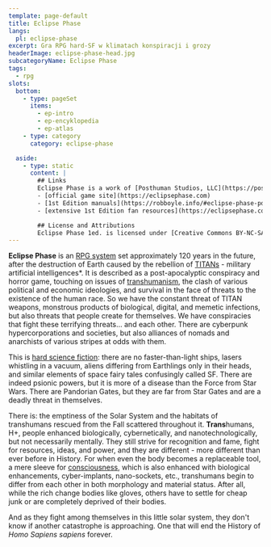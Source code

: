 ```yaml
---
template: page-default
title: Eclipse Phase
langs:
  pl: eclipse-phase
excerpt: Gra RPG hard-SF w klimatach konspiracji i grozy
headerImage: eclipse-phase-head.jpg
subcategoryName: Eclipse Phase
tags:
  - rpg
slots:
  bottom:
    - type: pageSet
      items:
        - ep-intro
        - ep-encyklopedia
        - ep-atlas
    - type: category
      category: eclipse-phase

  aside:
    - type: static
      content: |
        ## Links
        Eclipse Phase is a work of [Posthuman Studios, LLC](https://posthumanstudios.com/)
        - [official game site](https://eclipsephase.com)
        - [1st Edition manuals](https://robboyle.info/#eclipse-phase-pdfs)
        - [extensive 1st Edition fan resources](https://eclipsephase.com/ep1-resources/)

        ## License and Attributions
        Eclipse Phase 1ed. is licensed under [Creative Commons BY-NC-SA 3.0](https://creativecommons.org/licenses/by-nc-sa/3.0/). This means, among other things, that you can share (copy and redistribute) the game material and adapt it (remix, transform, and build upon it).
---
```

**Eclipse Phase** is an [RPG system](https://en.wikipedia.org/wiki/Role-playing_game) set approximately 120 years in the future, after the destruction of Earth caused by the rebellion of [TITANs](#) - military artificial intelligences*. It is described as a post-apocalyptic conspiracy and horror game, touching on issues of [transhumanism](http://pl.wikipedia.org/wiki/Transhumanizm), the clash of various political and economic ideologies, and survival in the face of threats to the existence of the human race. So we have the constant threat of TITAN weapons, monstrous products of biological, digital, and memetic infections, but also threats that people create for themselves. We have conspiracies that fight these terrifying threats... and each other. There are cyberpunk hypercorporations and societies, but also alliances of nomads and anarchists of various stripes at odds with them.

This is [hard science fiction](https://en.wikipedia.org/wiki/Hard_science_fiction): there are no faster-than-light ships, lasers whistling in a vacuum, aliens differing from Earthlings only in their heads, and similar elements of space fairy tales confusingly called SF. There are indeed psionic powers, but it is more of a disease than the Force from Star Wars. There are Pandorian Gates, but they are far from Star Gates and are a deadly threat in themselves.

There is: the emptiness of the Solar System and the habitats of transhumans rescued from the Fall scattered throughout it. **Trans**humans, H+, people enhanced biologically, cybernetically, and nanotechnologically, but not necessarily mentally. They still strive for recognition and fame, fight for resources, ideas, and power, and they are different - more different than ever before in History. For when even the body becomes a replaceable tool, a mere sleeve for [consciousness](#), which is also enhanced with biological enhancements, cyber-implants, nano-sockets, etc., transhumans begin to differ from each other in both morphology and material status. After all, while the rich change bodies like gloves, others have to settle for cheap junk or are completely deprived of their bodies.

And as they fight among themselves in this little solar system, they don't know if another catastrophe is approaching. One that will end the History of _Homo Sapiens sapiens_ forever.

